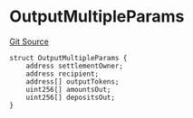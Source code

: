 # OutputMultipleParams
[Git Source](https://github.com/Maia-DAO/2023-09-maia-remediations/blob/main/src/MulticallRootRouter.sol)


```solidity
struct OutputMultipleParams {
    address settlementOwner;
    address recipient;
    address[] outputTokens;
    uint256[] amountsOut;
    uint256[] depositsOut;
}
```

